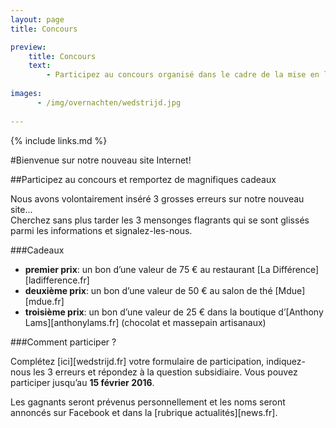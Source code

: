 ```yaml
---
layout: page
title: Concours

preview:
    title: Concours
    text: 
        - Participez au concours organisé dans le cadre de la mise en ligne de notre nouveau site Internet et tentez de remporter de magnifiques cadeaux!
        
images:
      - /img/overnachten/wedstrijd.jpg
      
---
```


{% include links.md %}

#Bienvenue sur notre nouveau site Internet!

##Participez au concours et remportez de magnifiques cadeaux

Nous avons volontairement inséré 3 grosses erreurs sur notre nouveau site...<br> 
Cherchez sans plus tarder les 3 mensonges flagrants qui se sont glissés parmi les informations et signalez-les-nous.


###Cadeaux

- **premier prix**: un bon d’une valeur de 75 € au restaurant [La Différence][ladifference.fr]
- **deuxième prix**: un bon d’une valeur de 50 € au salon de thé [Mdue][mdue.fr]
- **troisième prix**: un bon d’une valeur de 25 € dans la boutique d’[Anthony Lams][anthonylams.fr] (chocolat et massepain artisanaux)

###Comment participer ?

Complétez [ici][wedstrijd.fr] votre formulaire de participation, indiquez-nous les 3 erreurs et répondez à la question subsidiaire. Vous pouvez participer jusqu’au **15 février 2016**.

Les gagnants seront prévenus personnellement et les noms seront annoncés sur Facebook et dans la [rubrique actualités][news.fr].
